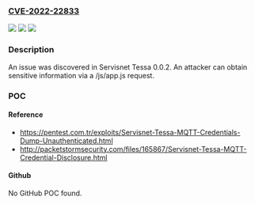 ### [CVE-2022-22833](https://cve.mitre.org/cgi-bin/cvename.cgi?name=CVE-2022-22833)
![](https://img.shields.io/static/v1?label=Product&message=n%2Fa&color=blue)
![](https://img.shields.io/static/v1?label=Version&message=n%2Fa&color=blue)
![](https://img.shields.io/static/v1?label=Vulnerability&message=n%2Fa&color=brighgreen)

### Description

An issue was discovered in Servisnet Tessa 0.0.2. An attacker can obtain sensitive information via a /js/app.js request.

### POC

#### Reference
- https://pentest.com.tr/exploits/Servisnet-Tessa-MQTT-Credentials-Dump-Unauthenticated.html
- http://packetstormsecurity.com/files/165867/Servisnet-Tessa-MQTT-Credential-Disclosure.html

#### Github
No GitHub POC found.

